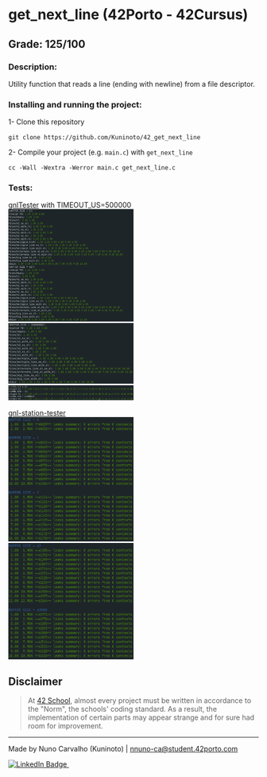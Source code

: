 # get_next_line (42Porto - 42Cursus)

## Grade: 125/100

### Description:

Utility function that reads a line (ending with newline) from a file descriptor.  

### Installing and running the project:

1- Clone this repository
	
	git clone https://github.com/Kuninoto/42_get_next_line
2- Compile your project (e.g. `main.c`) with `get_next_line`

	cc -Wall -Wextra -Werror main.c get_next_line.c

### Tests:  

[gnlTester](https://github.com/Tripouille/gnlTester) with TIMEOUT_US=500000  
<img src="https://github.com/Kuninoto/42_get_next_line/blob/master/extras/gnlTester_1.png" width="50%"/>
<img src="https://github.com/Kuninoto/42_get_next_line/blob/master/extras/gnlTester_2.png" width="50%"/>
<img src="https://github.com/Kuninoto/42_get_next_line/blob/master/extras/gnlTester_bonus.png" width="50%"/>  

[gnl-station-tester](https://github.com/kodpe/gnl-station-tester)  
<img src="https://github.com/Kuninoto/42_get_next_line/blob/master/extras/gnl_station_1.png" width="50%"/>
<img src="https://github.com/Kuninoto/42_get_next_line/blob/master/extras/gnl_station_2.png" width="50%"/>

## Disclaimer
> At [42 School](https://en.wikipedia.org/wiki/42_(school)), almost every project must be written in accordance to the "Norm", the schools' coding standard. As a result, the implementation of certain parts may appear strange and for sure had room for improvement.

---
Made by Nuno Carvalho (Kuninoto) | nnuno-ca@student.42porto.com  
<div id="badge"> <a href="https://www.linkedin.com/in/nuno-carvalho-218822247"/> <img src="https://img.shields.io/badge/LinkedIn-blue?style=for-the-badge&logo=linkedin&logoColor=white" alt="LinkedIn Badge"/>&nbsp;

